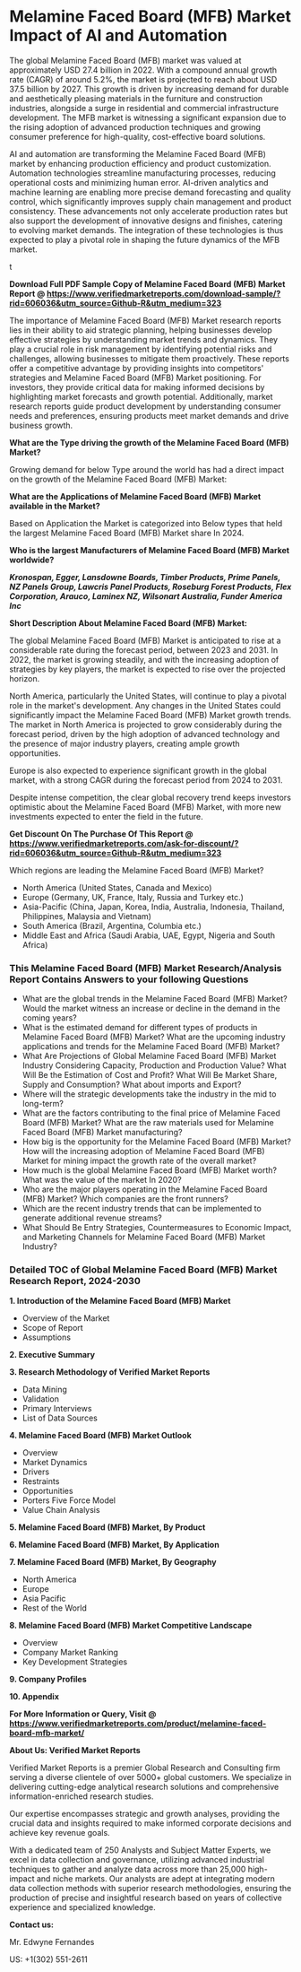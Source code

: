 <meta name="title" content="Global  Melamine Faced Board (MFB) Market Impact of AI and Automation"><meta name="description" content="  The global Melamine Faced Board (MFB) market was valued at approximately USD 27.4 billion in 2022. With a compound annual growth rate (CAGR) of around 5.2%, the mark"><meta name="title" content=" Melamine Faced Board (MFB) Market Size, Share, Scope, Trends, Growth, Opportunities, Analysis, Forecast"> <h1>Melamine Faced Board (MFB) Market Impact of AI and Automation</h1> <p>The global Melamine Faced Board (MFB) market was valued at approximately USD 27.4 billion in 2022. With a compound annual growth rate (CAGR) of around 5.2%, the market is projected to reach about USD 37.5 billion by 2027. This growth is driven by increasing demand for durable and aesthetically pleasing materials in the furniture and construction industries, alongside a surge in residential and commercial infrastructure development. The MFB market is witnessing a significant expansion due to the rising adoption of advanced production techniques and growing consumer preference for high-quality, cost-effective board solutions.</p> <p>AI and automation are transforming the Melamine Faced Board (MFB) market by enhancing production efficiency and product customization. Automation technologies streamline manufacturing processes, reducing operational costs and minimizing human error. AI-driven analytics and machine learning are enabling more precise demand forecasting and quality control, which significantly improves supply chain management and product consistency. These advancements not only accelerate production rates but also support the development of innovative designs and finishes, catering to evolving market demands. The integration of these technologies is thus expected to play a pivotal role in shaping the future dynamics of the MFB market.</p> t</p><p id="" class=""><strong>Download Full PDF Sample Copy of Melamine Faced Board (MFB) Market Report @ <a href="https://www.verifiedmarketreports.com/download-sample/?rid=606036&utm_source=Github-R&utm_medium=323" target="_blank">https://www.verifiedmarketreports.com/download-sample/?rid=606036&utm_source=Github-R&utm_medium=323</a></strong></p><p>The importance of&nbsp;Melamine Faced Board (MFB) Market research reports lies in their ability to aid strategic planning, helping businesses develop effective strategies by understanding market trends and dynamics. They play a crucial role in risk management by identifying potential risks and challenges, allowing businesses to mitigate them proactively. These reports offer a competitive advantage by providing insights into competitors' strategies and Melamine Faced Board (MFB) Market positioning. For investors, they provide critical data for making informed decisions by highlighting market forecasts and growth potential. Additionally, market research reports guide product development by understanding consumer needs and preferences, ensuring products meet market demands and drive business growth.</p><p><strong>What are the&nbsp;Type driving the growth of the Melamine Faced Board (MFB) Market?</strong></p><p id="" class="">Growing demand for below Type around the world has had a direct impact on the growth of the Melamine Faced Board (MFB) Market:</p><em><strong></strong></em></p><strong>What are the&nbsp;Applications&nbsp;of Melamine Faced Board (MFB) Market available in the Market?</strong></p><p id="" class="">Based on Application the Market is categorized into Below types that held the largest Melamine Faced Board (MFB) Market share In 2024.</p><em><strong></strong></em></p><strong>Who is the largest Manufacturers of Melamine Faced Board (MFB) Market worldwide?</strong></p><p><em><strong>Kronospan, Egger, Lansdowne Boards, Timber Products, Prime Panels, NZ Panels Group, Lawcris Panel Products, Roseburg Forest Products, Flex Corporation, Arauco, Laminex NZ, Wilsonart Australia, Funder America Inc</strong></em></p><p id="" class=""><strong>Short Description About Melamine Faced Board (MFB) Market:</strong></p><p>The global Melamine Faced Board (MFB) Market is anticipated to rise at a considerable rate during the forecast period, between 2023 and 2031. In 2022, the market is growing steadily, and with the increasing adoption of strategies by key players, the market is expected to rise over the projected horizon.</p><p>North America, particularly the United States, will continue to play a pivotal role in the market's development. Any changes in the United States could significantly impact the Melamine Faced Board (MFB) Market growth trends. The market in North America is projected to grow considerably during the forecast period, driven by the high adoption of advanced technology and the presence of major industry players, creating ample growth opportunities.</p><p>Europe is also expected to experience significant growth in the global market, with a strong CAGR during the forecast period from 2024 to 2031.</p><p>Despite intense competition, the clear global recovery trend keeps investors optimistic about the Melamine Faced Board (MFB) Market, with more new investments expected to enter the field in the future.</p><p id="" class=""><strong>Get Discount On The Purchase Of This Report @ <a href="https://www.verifiedmarketreports.com/ask-for-discount/?rid=606036&utm_source=Github-R&utm_medium=323" target="_blank">https://www.verifiedmarketreports.com/ask-for-discount/?rid=606036&utm_source=Github-R&utm_medium=323</a></strong></p>Which regions are leading the Melamine Faced Board (MFB) Market?</p><ul><li>North America (United States, Canada and Mexico)</li><li>Europe (Germany, UK, France, Italy, Russia and Turkey etc.)</li><li>Asia-Pacific (China, Japan, Korea, India, Australia, Indonesia, Thailand, Philippines, Malaysia and Vietnam)</li><li>South America (Brazil, Argentina, Columbia etc.)</li><li>Middle East and Africa (Saudi Arabia, UAE, Egypt, Nigeria and South Africa)</li></ul><h3 id="" class="">This Melamine Faced Board (MFB) Market Research/Analysis Report Contains Answers to your following Questions</h3><ul><li>What are the global trends in the Melamine Faced Board (MFB) Market? Would the market witness an increase or decline in the demand in the coming years?</li><li>What is the estimated demand for different types of products in Melamine Faced Board (MFB) Market? What are the upcoming industry applications and trends for the Melamine Faced Board (MFB) Market?</li><li>What Are Projections of Global Melamine Faced Board (MFB) Market Industry Considering Capacity, Production and Production Value? What Will Be the Estimation of Cost and Profit? What Will Be Market Share, Supply and Consumption? What about imports and Export?</li><li>Where will the strategic developments take the industry in the mid to long-term?</li><li>What are the factors contributing to the final price of Melamine Faced Board (MFB) Market? What are the raw materials used for Melamine Faced Board (MFB) Market manufacturing?</li><li>How big is the opportunity for the Melamine Faced Board (MFB) Market? How will the increasing adoption of Melamine Faced Board (MFB) Market for mining impact the growth rate of the overall market?</li><li>How much is the global Melamine Faced Board (MFB) Market worth? What was the value of the market In 2020?</li><li>Who are the major players operating in the Melamine Faced Board (MFB) Market? Which companies are the front runners?</li><li>Which are the recent industry trends that can be implemented to generate additional revenue streams?</li><li>What Should Be Entry Strategies, Countermeasures to Economic Impact, and Marketing Channels for Melamine Faced Board (MFB) Market Industry?</li></ul><h3 id="" class="">Detailed TOC of Global Melamine Faced Board (MFB) Market Research Report, 2024-2030</h3><p id="" class=""><strong>1. Introduction of the Melamine Faced Board (MFB) Market</strong></p><ul><li>Overview of the Market</li><li>Scope of Report</li><li>Assumptions</li></ul><p id="" class=""><strong>2. Executive Summary</strong></p><p id="" class=""><strong>3. Research Methodology of Verified Market Reports</strong></p><ul><li>Data Mining</li><li>Validation</li><li>Primary Interviews</li><li>List of Data Sources</li></ul><p id="" class=""><strong>4. Melamine Faced Board (MFB) Market Outlook</strong></p><ul><li>Overview</li><li>Market Dynamics</li><li>Drivers</li><li>Restraints</li><li>Opportunities</li><li>Porters Five Force Model</li><li>Value Chain Analysis</li></ul><p id="" class=""><strong>5. Melamine Faced Board (MFB) Market, By Product</strong></p><p id="" class=""><strong>6. Melamine Faced Board (MFB) Market, By Application</strong></p><p id="" class=""><strong>7. Melamine Faced Board (MFB) Market, By Geography</strong></p><ul><li>North America</li><li>Europe</li><li>Asia Pacific</li><li>Rest of the World</li></ul><p id="" class=""><strong>8. Melamine Faced Board (MFB) Market Competitive Landscape</strong></p><ul><li>Overview</li><li>Company Market Ranking</li><li>Key Development Strategies</li></ul><p id="" class=""><strong>9. Company Profiles</strong></p><p id="" class=""><strong>10. Appendix</strong></p><p id="" class=""><strong>For More Information or Query, Visit @ <a href="https://www.verifiedmarketreports.com/product/melamine-faced-board-mfb-market/" target="_blank">https://www.verifiedmarketreports.com/product/melamine-faced-board-mfb-market/</a></strong></p><p id="" class=""><strong>About Us: Verified Market Reports</strong></p><p id="" class="">Verified Market Reports is a premier Global Research and Consulting firm serving a diverse clientele of over 5000+ global customers. We specialize in delivering cutting-edge analytical research solutions and comprehensive information-enriched research studies.</p><p id="" class="">Our expertise encompasses strategic and growth analyses, providing the crucial data and insights required to make informed corporate decisions and achieve key revenue goals.</p><p id="" class="">With a dedicated team of 250 Analysts and Subject Matter Experts, we excel in data collection and governance, utilizing advanced industrial techniques to gather and analyze data across more than 25,000 high-impact and niche markets. Our analysts are adept at integrating modern data collection methods with superior research methodologies, ensuring the production of precise and insightful research based on years of collective experience and specialized knowledge.</p><p id="" class=""><strong>Contact us:</strong></p><p id="" class="">Mr. Edwyne Fernandes</p><p id="" class="">US: +1(302) 551-2611</p>